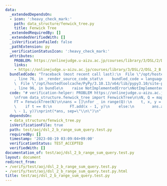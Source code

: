 ```yaml
---
data:
  _extendedDependsOn:
  - icon: ':heavy_check_mark:'
    path: data_structure/fenwick_tree.py
    title: Fenwick Tree
  _extendedRequiredBy: []
  _extendedVerifiedWith: []
  _isVerificationFailed: false
  _pathExtension: py
  _verificationStatusIcon: ':heavy_check_mark:'
  attributes:
    PROBLEM: https://onlinejudge.u-aizu.ac.jp/courses/library/3/DSL/2/DSL_2_B
    links:
    - https://onlinejudge.u-aizu.ac.jp/courses/library/3/DSL/2/DSL_2_B
  bundledCode: "Traceback (most recent call last):\n  File \"/opt/hostedtoolcache/PyPy/3.10.13/x64/lib/pypy3.10/site-packages/onlinejudge_verify/documentation/build.py\"\
    , line 76, in _render_source_code_stat\n    bundled_code = language.bundle(\n\
    \  File \"/opt/hostedtoolcache/PyPy/3.10.13/x64/lib/pypy3.10/site-packages/onlinejudge_verify/languages/python.py\"\
    , line 96, in bundle\n    raise NotImplementedError\nNotImplementedError\n"
  code: "# verification-helper: PROBLEM https://onlinejudge.u-aizu.ac.jp/courses/library/3/DSL/2/DSL_2_B\n\
    \nfrom data_structure.fenwick_tree import FenwickTree\n\nN, Q = map(int, input().split())\n\
    FT = FenwickTree(N)\n\nans = []\nfor _ in range(Q):\n    t, x, y = map(int, input().split())\n\
    \    if t == 0:\n        FT.add(x - 1, y)\n    else:\n        ans.append(FT.sum(x\
    \ - 1, y))\nprint(*ans, sep=\"\\n\")\n"
  dependsOn:
  - data_structure/fenwick_tree.py
  isVerificationFile: true
  path: test/aoj/dsl_2_b_range_sum_query.test.py
  requiredBy: []
  timestamp: '2023-08-19 03:09:04+09:00'
  verificationStatus: TEST_ACCEPTED
  verifiedWith: []
documentation_of: test/aoj/dsl_2_b_range_sum_query.test.py
layout: document
redirect_from:
- /verify/test/aoj/dsl_2_b_range_sum_query.test.py
- /verify/test/aoj/dsl_2_b_range_sum_query.test.py.html
title: test/aoj/dsl_2_b_range_sum_query.test.py
---
```

